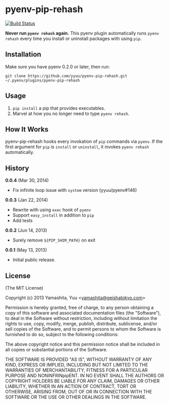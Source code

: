 # pyenv-pip-rehash

[![Build Status](https://travis-ci.org/yyuu/pyenv-pip-rehash.png)](https://travis-ci.org/yyuu/pyenv-pip-rehash)

**Never run `pyenv rehash` again.** This pyenv plugin automatically
runs `pyenv rehash` every time you install or uninstall packages with using `pip`.

## Installation

Make sure you have pyenv 0.2.0 or later, then run:

    git clone https://github.com/yyuu/pyenv-pip-rehash.git ~/.pyenv/plugins/pyenv-pip-rehash

## Usage

1. `pip install` a pip that provides executables.
2. Marvel at how you no longer need to type `pyenv rehash`.

## How It Works

pyenv-pip-rehash hooks every invokation of `pip` commands via `pyenv`.
If the first argument for `pip` is `install` or `uninstall`, it invokes `pyenv rehash` automatically.

## History

**0.0.4** (Mar 30, 2014)

* Fix infinite loop issue with `system` version (yyuu/pyenv#146)

**0.0.3** (Jan 22, 2014)

* Rewrite with using `exec` hook of `pyenv`
* Support `easy_install` in addition to `pip`
* Add tests

**0.0.2** (Jun 14, 2013)

* Surely remove `${PIP_SHIM_PATH}` on exit

**0.0.1** (May 13, 2013)

* Initial public release.

## License

(The MIT License)

Copyright (c) 2013 Yamashita, Yuu <<yamashita@geishatokyo.com>>

Permission is hereby granted, free of charge, to any person obtaining
a copy of this software and associated documentation files (the
"Software"), to deal in the Software without restriction, including
without limitation the rights to use, copy, modify, merge, publish,
distribute, sublicense, and/or sell copies of the Software, and to
permit persons to whom the Software is furnished to do so, subject to
the following conditions:

The above copyright notice and this permission notice shall be
included in all copies or substantial portions of the Software.

THE SOFTWARE IS PROVIDED "AS IS", WITHOUT WARRANTY OF ANY KIND,
EXPRESS OR IMPLIED, INCLUDING BUT NOT LIMITED TO THE WARRANTIES OF
MERCHANTABILITY, FITNESS FOR A PARTICULAR PURPOSE AND
NONINFRINpipENT. IN NO EVENT SHALL THE AUTHORS OR COPYRIGHT HOLDERS BE
LIABLE FOR ANY CLAIM, DAMAGES OR OTHER LIABILITY, WHETHER IN AN ACTION
OF CONTRACT, TORT OR OTHERWISE, ARISING FROM, OUT OF OR IN CONNECTION
WITH THE SOFTWARE OR THE USE OR OTHER DEALINGS IN THE SOFTWARE.
